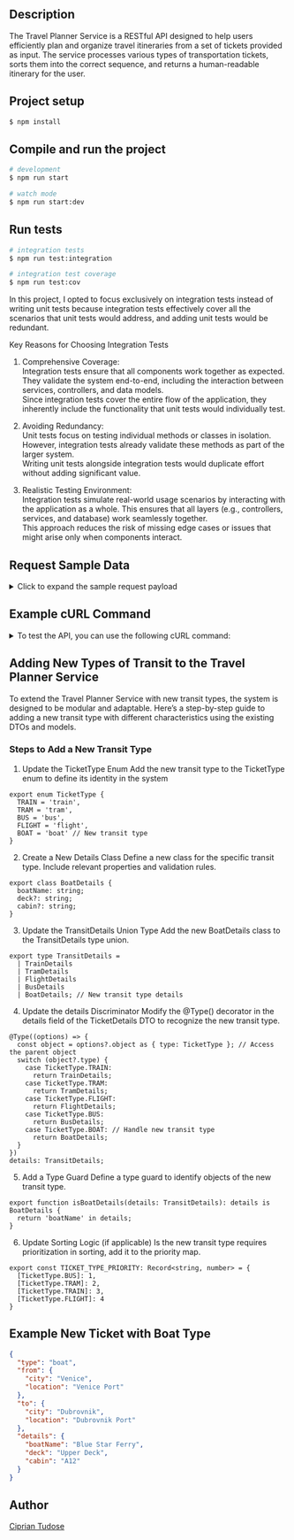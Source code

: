 ## Description

The Travel Planner Service is a RESTful API designed to help users efficiently plan and organize travel itineraries from a set of tickets provided as input. 
The service processes various types of transportation tickets, sorts them into the correct sequence, and returns a human-readable itinerary for the user.

## Project setup

```bash
$ npm install
```

## Compile and run the project

```bash
# development
$ npm run start

# watch mode
$ npm run start:dev
```

## Run tests

```bash
# integration tests
$ npm run test:integration

# integration test coverage
$ npm run test:cov
```
In this project, I opted to focus exclusively on integration tests instead of writing unit tests because integration tests effectively cover all the scenarios that unit tests would address, and adding unit tests would be redundant.

Key Reasons for Choosing Integration Tests<br>

1. Comprehensive Coverage:<br>
Integration tests ensure that all components work together as expected. They validate the system end-to-end, including the interaction between services, controllers, and data models.<br>
Since integration tests cover the entire flow of the application, they inherently include the functionality that unit tests would individually test.

2. Avoiding Redundancy:<br>
Unit tests focus on testing individual methods or classes in isolation. However, integration tests already validate these methods as part of the larger system.<br>
Writing unit tests alongside integration tests would duplicate effort without adding significant value.

3. Realistic Testing Environment:<br>
   Integration tests simulate real-world usage scenarios by interacting with the application as a whole. This ensures that all layers (e.g., controllers, services, and database) work seamlessly together.<br>
   This approach reduces the risk of missing edge cases or issues that might arise only when components interact.

## Request Sample Data

<details>
  <summary>Click to expand the sample request payload</summary>

```json
{
   "tickets": [
      {
         "type": "flight",
         "from": {
            "city": "Berlin",
            "location": "Berlin Brandenburg Airport"
         },
         "to": {
            "city": "Amsterdam",
            "location": "Amsterdam Schiphol Airport"
         },
         "details": {
            "flightNumber": "KL1772",
            "gate": "B12",
            "seat": "14C",
            "luggage": "Self-check-in luggage at counter"
         }
      },
      {
         "type": "tram",
         "from": {
            "city": "Amsterdam",
            "location": "Amsterdam Central Station"
         },
         "to": {
            "city": "Amsterdam",
            "location": "Amsterdam Sloterdijk Station"
         },
         "details": {
            "tramNumber": "26"
         }
      },
      {
         "type": "bus",
         "from": {
            "city": "Amsterdam",
            "location": "Amsterdam Sloterdijk Bus Terminal"
         },
         "to": {
            "city": "Rotterdam",
            "location": "Rotterdam Central Station"
         },
         "details": {
            "seat": "No seat assignment"
         }
      },
      {
         "type": "flight",
         "from": {
            "city": "Rotterdam",
            "location": "Rotterdam The Hague Airport"
         },
         "to": {
            "city": "London",
            "location": "London Heathrow Airport"
         },
         "details": {
            "flightNumber": "BA435",
            "gate": "C5",
            "seat": "21A",
            "luggage": "Self-check-in luggage at counter"
         }
      },
      {
         "type": "flight",
         "from": {
            "city": "London",
            "location": "London Heathrow Airport"
         },
         "to": {
            "city": "New York",
            "location": "John F. Kennedy International Airport"
         },
         "details": {
            "flightNumber": "AA100",
            "gate": "D14",
            "seat": "8F",
            "luggage": "Luggage will transfer automatically from the last flight"
         }
      },
      {
         "type": "train",
         "from": {
            "city": "New York",
            "location": "Penn Station"
         },
         "to": {
            "city": "Boston",
            "location": "South Station"
         },
         "details": {
            "trainNumber": "Acela 2150",
            "platform": "5",
            "seat": "10D"
         }
      },
      {
         "type": "train",
         "from": {
            "city": "Boston",
            "location": "South Station"
         },
         "to": {
            "city": "Portland",
            "location": "Portland Transportation Center"
         },
         "details": {
            "trainNumber": "Downeaster 684",
            "platform": "2",
            "seat": "15A"
         }
      }
   ]
}
```
</details> 

## Example cURL Command

<details>
  <summary>To test the API, you can use the following cURL command:</summary>

```bash
curl --location 'http://localhost:3000/travel-planner/itinerary' \
--header 'Content-Type: application/json' \
--data '{
  "tickets": [
    {
      "type": "flight",
      "from": {
        "city": "Bologna",
        "location": "Bologna Guglielmo Marconi Airport"
      },
      "to": {
        "city": "Paris",
        "location": "Paris CDG Airport"
      },
      "details": {
        "flightNumber": "AF1229",
        "gate": "22",
        "seat": "10A",
        "luggage": "Self-check-in luggage at counter"
      }
    },
    {
      "type": "tram",
      "from": {
        "city": "Innsbruck",
        "location": "Innsbruck Hbf"
      },
      "to": {
        "city": "Innsbruck",
        "location": "Innsbruck Airport"
      },
      "details": {
        "tramNumber": "S5"
      }
    },
    {
      "type": "bus",
      "from": {
        "city": "Bologna",
        "location": "Bologna San Ruffillo"
      },
      "to": {
        "city": "Bologna",
        "location": "Bologna Guglielmo Marconi Airport"
      },
      "details": {
        "seat": "No seat assignment"
      }
    },
    {
      "type": "flight",
      "from": {
        "city": "Innsbruck",
        "location": "Innsbruck Airport"
      },
      "to": {
        "city": "Venice",
        "location": "Venice Airport"
      },
      "details": {
        "flightNumber": "AA904",
        "gate": "10",
        "seat": "18B",
        "luggage": "Self-check-in luggage at counter"
      }
    },
    {
      "type": "flight",
      "from": {
        "city": "Paris",
        "location": "Paris CDG Airport"
      },
      "to": {
        "city": "Chicago",
        "location": "Chicago O'Hare"
      },
      "details": {
        "flightNumber": "AF136",
        "gate": "32",
        "seat": "10A",
        "luggage": "Luggage will transfer automatically from the last flight"
      }
    },
    {
      "type": "train",
      "from": {
        "city": "Venice",
        "location": "Gara Venetia Santa Lucia"
      },
      "to": {
        "city": "Bologna",
        "location": "Bologna San Ruffillo"
      },
      "details": {
        "trainNumber": "ICN 35780",
        "platform": "1",
        "seat": "13F"
      }
    },
    {
      "type": "train",
      "from": {
        "city": "St. Anton",
        "location": "St. Anton am Arlberg Bahnhof"
      },
      "to": {
        "city": "Innsbruck",
        "location": "Innsbruck Hbf"
      },
      "details": {
        "trainNumber": "RJX 765",
        "platform": "3",
        "seat": "17C"
      }
    }
  ]
}'
```
</details>

## Adding New Types of Transit to the Travel Planner Service
To extend the Travel Planner Service with new transit types, the system is designed to be modular and adaptable. 
Here’s a step-by-step guide to adding a new transit type with different characteristics using the existing DTOs and models.

### Steps to Add a New Transit Type
1. Update the TicketType Enum Add the new transit type to the TicketType enum to define its identity in the system
```code
export enum TicketType {
  TRAIN = 'train',
  TRAM = 'tram',
  BUS = 'bus',
  FLIGHT = 'flight',
  BOAT = 'boat' // New transit type
}
```
2. Create a New Details Class Define a new class for the specific transit type. Include relevant properties and validation rules.
```code
export class BoatDetails {
  boatName: string;
  deck?: string;
  cabin?: string;
}
```
3. Update the TransitDetails Union Type Add the new BoatDetails class to the TransitDetails type union.
```code
export type TransitDetails =
  | TrainDetails
  | TramDetails
  | FlightDetails
  | BusDetails
  | BoatDetails; // New transit type details
  ```
4. Update the details Discriminator Modify the @Type() decorator in the details field of the TicketDetails DTO to recognize the new transit type.
```code
@Type((options) => {
  const object = options?.object as { type: TicketType }; // Access the parent object
  switch (object?.type) {
    case TicketType.TRAIN:
      return TrainDetails;
    case TicketType.TRAM:
      return TramDetails;
    case TicketType.FLIGHT:
      return FlightDetails;
    case TicketType.BUS:
      return BusDetails;
    case TicketType.BOAT: // Handle new transit type
      return BoatDetails;
  }
})
details: TransitDetails;
  ```
5. Add a Type Guard Define a type guard to identify objects of the new transit type.
```code
export function isBoatDetails(details: TransitDetails): details is BoatDetails {
  return 'boatName' in details;
}
  ```
6. Update Sorting Logic (if applicable) Is the new transit type requires prioritization in sorting, add it to the priority map.
```code
export const TICKET_TYPE_PRIORITY: Record<string, number> = {
  [TicketType.BUS]: 1,
  [TicketType.TRAM]: 2,
  [TicketType.TRAIN]: 3,
  [TicketType.FLIGHT]: 4
}
  ```

## Example New Ticket with Boat Type
```json
{
  "type": "boat",
  "from": {
    "city": "Venice",
    "location": "Venice Port"
  },
  "to": {
    "city": "Dubrovnik",
    "location": "Dubrovnik Port"
  },
  "details": {
    "boatName": "Blue Star Ferry",
    "deck": "Upper Deck",
    "cabin": "A12"
  }
}
```
## Author
 [Ciprian Tudose](https://www.linkedin.com/in/ciprian-tudose/)

